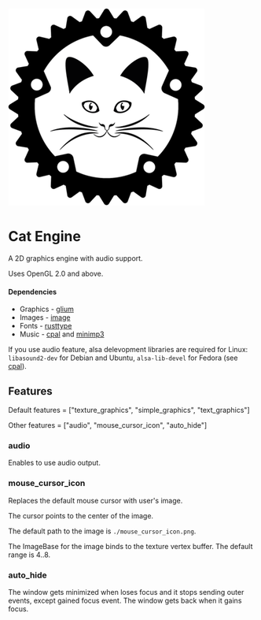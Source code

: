 # ![logo](https://github.com/Clomance/Visual-Novel/raw/master/cat_engine/logo_400x400.png)

# Cat Engine

A 2D graphics engine with audio support.

Uses OpenGL 2.0 and above.

#### Dependencies
 - Graphics - [glium](https://github.com/glium/glium)
 - Images - [image](https://github.com/image-rs/image)
 - Fonts - [rusttype](https://gitlab.redox-os.org/redox-os/rusttype)
 - Music - [cpal](https://github.com/RustAudio/cpal) and [minimp3](https://github.com/germangb/minimp3-rs)

If you use audio feature, alsa delevopment libraries are required for Linux: `libasound2-dev` for Debian and Ubuntu, `alsa-lib-devel` for Fedora (see [cpal](https://github.com/RustAudio/cpal)).

## Features

Default features = ["texture_graphics", "simple_graphics", "text_graphics"]

Other features = ["audio", "mouse_cursor_icon", "auto_hide"]

### audio

Enables to use audio output.

### mouse_cursor_icon

Replaces the default mouse cursor with user's image.

The cursor points to the center of the image.

The default path to the image is `./mouse_cursor_icon.png`.

The ImageBase for the image binds to the texture vertex buffer.
The default range is 4..8.

### auto_hide

The window gets minimized when loses focus and
it stops sending outer events, except gained focus event.
The window gets back when it gains focus.